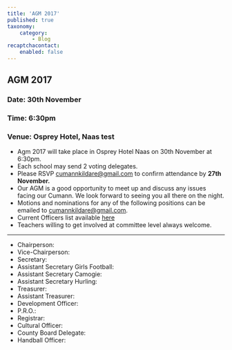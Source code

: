 ```yaml
---
title: 'AGM 2017'
published: true
taxonomy:
    category:
        - Blog
recaptchacontact:
    enabled: false
---
```


## AGM 2017

### Date: 30th November

### Time: 6:30pm 

### Venue: Osprey Hotel, Naas test

* Agm 2017 will take place in Osprey Hotel Naas on 30th November at 6:30pm. 
* Each school may send 2 voting delegates.
* Please RSVP cumannkildare@gmail.com to confirm attendance by **27th November.**
* Our AGM is a good opportunity to meet up and discuss any issues facing our Cumann. We look forward to seeing you all there on the night.
* Motions and nominations for any of the following positions can be emailed to cumannkildare@gmail.com.
* Current Officers list available [here](http://www.cumannnambunscolchilldara.com/information/contact)
* Teachers willing to get involved at committee level always welcome. 

***

* Chairperson: 
* Vice-Chairperson: 
* Secretary: 
* Assistant Secretary Girls Football: 
* Assistant Secretary Camogie:
* Assistant Secretary Hurling: 
* Treasurer: 
* Assistant Treasurer: 
* Development Officer:
* P.R.O.: 
* Registrar: 
* Cultural Officer:
* County Board Delegate: 
* Handball Officer:
